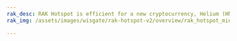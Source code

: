 ```yaml
---
rak_desc: RAK Hotspot is efficient for a new cryptocurrency, Helium (HNT). It can be set up completely in minutes using a smartphone and can easily manage hotspots and tokens from the mobile app. It offers low power that uses about the same amount as a 5W LED bulb, and it has LongFi™ technology that maximizes range and battery life.
rak_img: /assets/images/wisgate/rak-hotspot-v2/overview/rak_hotspot_miner_v2.png

---
```


<rk-redirect to="/Product-Categories/WisGate/RAK-Hotspot-v2/Overview/" />
